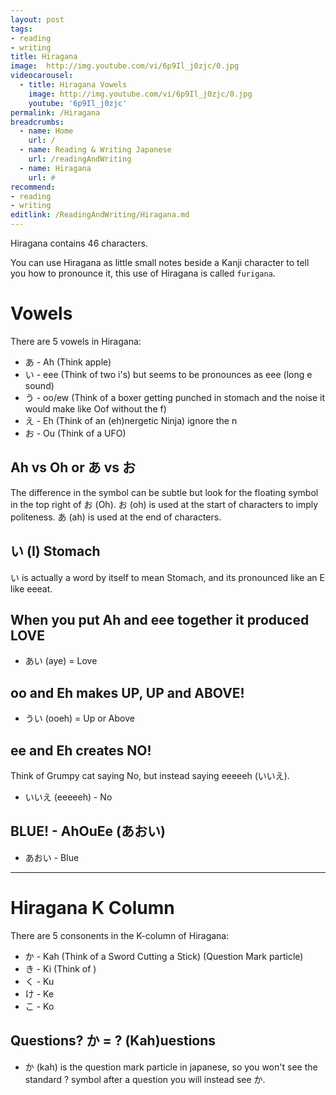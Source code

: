 ```yaml
---
layout: post
tags: 
- reading
- writing
title: Hiragana
image:  http://img.youtube.com/vi/6p9Il_j0zjc/0.jpg
videocarousel:
  - title: Hiragana Vowels
    image: http://img.youtube.com/vi/6p9Il_j0zjc/0.jpg
    youtube: '6p9Il_j0zjc'
permalink: /Hiragana
breadcrumbs:
  - name: Home
    url: /
  - name: Reading & Writing Japanese
    url: /readingAndWriting
  - name: Hiragana
    url: #
recommend: 
- reading
- writing
editlink: /ReadingAndWriting/Hiragana.md
---
```


Hiragana contains 46 characters.

You can use Hiragana as little small notes beside a Kanji character to tell you how to pronounce it, this use of Hiragana is called `furigana`.

# Vowels
There are 5 vowels in Hiragana:
* あ - Ah (Think apple)
* い - eee (Think of two i's) but seems to be pronounces as eee (long e sound)
* う - oo/ew (Think of a boxer getting punched in stomach and the noise it would make like Oof without the f)
* え - Eh (Think of an (eh)nergetic Ninja) ignore the n
* お - Ou (Think of a UFO)

## Ah vs Oh or あ vs お
The difference in the symbol can be subtle but look for the floating symbol in the top right of お (Oh).
お (oh) is used at the start of characters to imply politeness.
あ (ah) is used at the end of characters.

## い (I) Stomach
い is actually a word by itself to mean Stomach, and its pronounced like an E like eeeat.

## When you put Ah and eee together it produced LOVE
* あい (aye) = Love

## oo and Eh makes UP, UP and ABOVE!
* うい (ooeh) = Up or Above

## ee and Eh creates NO!
Think of Grumpy cat saying No, but instead saying eeeeeh (いいえ).
* いいえ (eeeeeh) - No

## BLUE! - AhOuEe (あおい)
* あおい - Blue

---
# Hiragana K Column
There are 5 consonents in the  K-column of Hiragana:
* か - Kah (Think of a Sword Cutting a Stick) (Question Mark particle)
* き - Ki (Think of )
* く - Ku
* け - Ke
* こ - Ko

## Questions? か = ? (Kah)uestions
* か (kah) is the question mark particle in japanese, so you won't see the standard ? symbol after a question you will instead see か.
